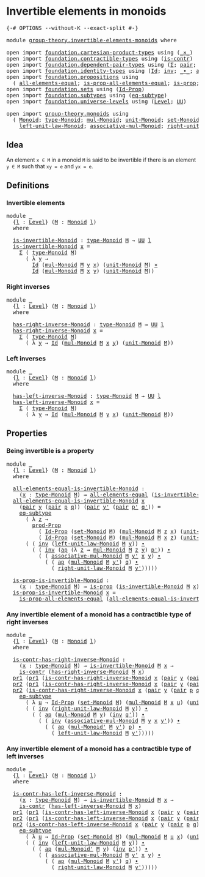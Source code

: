 # Invertible elements in monoids

<pre class="Agda"><a id="43" class="Symbol">{-#</a> <a id="47" class="Keyword">OPTIONS</a> <a id="55" class="Pragma">--without-K</a> <a id="67" class="Pragma">--exact-split</a> <a id="81" class="Symbol">#-}</a>

<a id="86" class="Keyword">module</a> <a id="93" href="group-theory.invertible-elements-monoids.html" class="Module">group-theory.invertible-elements-monoids</a> <a id="134" class="Keyword">where</a>

<a id="141" class="Keyword">open</a> <a id="146" class="Keyword">import</a> <a id="153" href="foundation.cartesian-product-types.html" class="Module">foundation.cartesian-product-types</a> <a id="188" class="Keyword">using</a> <a id="194" class="Symbol">(</a><a id="195" href="foundation-core.cartesian-product-types.html#577" class="Function Operator">_×_</a><a id="198" class="Symbol">)</a>
<a id="200" class="Keyword">open</a> <a id="205" class="Keyword">import</a> <a id="212" href="foundation.contractible-types.html" class="Module">foundation.contractible-types</a> <a id="242" class="Keyword">using</a> <a id="248" class="Symbol">(</a><a id="249" href="foundation-core.contractible-types.html#925" class="Function">is-contr</a><a id="257" class="Symbol">)</a>
<a id="259" class="Keyword">open</a> <a id="264" class="Keyword">import</a> <a id="271" href="foundation.dependent-pair-types.html" class="Module">foundation.dependent-pair-types</a> <a id="303" class="Keyword">using</a> <a id="309" class="Symbol">(</a><a id="310" href="foundation-core.dependent-pair-types.html#502" class="Record">Σ</a><a id="311" class="Symbol">;</a> <a id="313" href="foundation-core.dependent-pair-types.html#575" class="InductiveConstructor">pair</a><a id="317" class="Symbol">;</a> <a id="319" href="foundation-core.dependent-pair-types.html#592" class="Field">pr1</a><a id="322" class="Symbol">;</a> <a id="324" href="foundation-core.dependent-pair-types.html#604" class="Field">pr2</a><a id="327" class="Symbol">)</a>
<a id="329" class="Keyword">open</a> <a id="334" class="Keyword">import</a> <a id="341" href="foundation.identity-types.html" class="Module">foundation.identity-types</a> <a id="367" class="Keyword">using</a> <a id="373" class="Symbol">(</a><a id="374" href="foundation-core.identity-types.html#641" class="Datatype">Id</a><a id="376" class="Symbol">;</a> <a id="378" href="foundation-core.identity-types.html#1552" class="Function">inv</a><a id="381" class="Symbol">;</a> <a id="383" href="foundation-core.identity-types.html#1239" class="Function Operator">_∙_</a><a id="386" class="Symbol">;</a> <a id="388" href="foundation-core.identity-types.html#2853" class="Function">ap</a><a id="390" class="Symbol">)</a>
<a id="392" class="Keyword">open</a> <a id="397" class="Keyword">import</a> <a id="404" href="foundation.propositions.html" class="Module">foundation.propositions</a> <a id="428" class="Keyword">using</a>
  <a id="436" class="Symbol">(</a> <a id="438" href="foundation-core.propositions.html#2135" class="Function">all-elements-equal</a><a id="456" class="Symbol">;</a> <a id="458" href="foundation-core.propositions.html#2335" class="Function">is-prop-all-elements-equal</a><a id="484" class="Symbol">;</a> <a id="486" href="foundation-core.propositions.html#1246" class="Function">is-prop</a><a id="493" class="Symbol">;</a> <a id="495" href="foundation-core.propositions.html#5805" class="Function">prod-Prop</a><a id="504" class="Symbol">)</a>
<a id="506" class="Keyword">open</a> <a id="511" class="Keyword">import</a> <a id="518" href="foundation.sets.html" class="Module">foundation.sets</a> <a id="534" class="Keyword">using</a> <a id="540" class="Symbol">(</a><a id="541" href="foundation-core.sets.html#1407" class="Function">Id-Prop</a><a id="548" class="Symbol">)</a>
<a id="550" class="Keyword">open</a> <a id="555" class="Keyword">import</a> <a id="562" href="foundation.subtypes.html" class="Module">foundation.subtypes</a> <a id="582" class="Keyword">using</a> <a id="588" class="Symbol">(</a><a id="589" href="foundation-core.subtypes.html#3381" class="Function">eq-subtype</a><a id="599" class="Symbol">)</a>
<a id="601" class="Keyword">open</a> <a id="606" class="Keyword">import</a> <a id="613" href="foundation.universe-levels.html" class="Module">foundation.universe-levels</a> <a id="640" class="Keyword">using</a> <a id="646" class="Symbol">(</a><a id="647" href="Agda.Primitive.html#597" class="Postulate">Level</a><a id="652" class="Symbol">;</a> <a id="654" href="foundation-core.universe-levels.html#222" class="Primitive">UU</a><a id="656" class="Symbol">)</a>

<a id="659" class="Keyword">open</a> <a id="664" class="Keyword">import</a> <a id="671" href="group-theory.monoids.html" class="Module">group-theory.monoids</a> <a id="692" class="Keyword">using</a>
  <a id="700" class="Symbol">(</a> <a id="702" href="group-theory.monoids.html#1054" class="Function">Monoid</a><a id="708" class="Symbol">;</a> <a id="710" href="group-theory.monoids.html#1219" class="Function">type-Monoid</a><a id="721" class="Symbol">;</a> <a id="723" href="group-theory.monoids.html#1564" class="Function">mul-Monoid</a><a id="733" class="Symbol">;</a> <a id="735" href="group-theory.monoids.html#2068" class="Function">unit-Monoid</a><a id="746" class="Symbol">;</a> <a id="748" href="group-theory.monoids.html#1320" class="Function">set-Monoid</a><a id="758" class="Symbol">;</a>
    <a id="764" href="group-theory.monoids.html#2156" class="Function">left-unit-law-Monoid</a><a id="784" class="Symbol">;</a> <a id="786" href="group-theory.monoids.html#1834" class="Function">associative-mul-Monoid</a><a id="808" class="Symbol">;</a> <a id="810" href="group-theory.monoids.html#2314" class="Function">right-unit-law-Monoid</a><a id="831" class="Symbol">;</a> <a id="833" href="group-theory.monoids.html#1705" class="Function">mul-Monoid&#39;</a><a id="844" class="Symbol">)</a>
</pre>
## Idea

An element `x ∈ M` in a monoid `M` is said to be invertible if there is an element `y ∈ M` such that `xy = e` and `yx = e`.

## Definitions

### Invertible elements

<pre class="Agda"><a id="1034" class="Keyword">module</a> <a id="1041" href="group-theory.invertible-elements-monoids.html#1041" class="Module">_</a>
  <a id="1045" class="Symbol">{</a><a id="1046" href="group-theory.invertible-elements-monoids.html#1046" class="Bound">l</a> <a id="1048" class="Symbol">:</a> <a id="1050" href="Agda.Primitive.html#597" class="Postulate">Level</a><a id="1055" class="Symbol">}</a> <a id="1057" class="Symbol">(</a><a id="1058" href="group-theory.invertible-elements-monoids.html#1058" class="Bound">M</a> <a id="1060" class="Symbol">:</a> <a id="1062" href="group-theory.monoids.html#1054" class="Function">Monoid</a> <a id="1069" href="group-theory.invertible-elements-monoids.html#1046" class="Bound">l</a><a id="1070" class="Symbol">)</a>
  <a id="1074" class="Keyword">where</a>

  <a id="1083" href="group-theory.invertible-elements-monoids.html#1083" class="Function">is-invertible-Monoid</a> <a id="1104" class="Symbol">:</a> <a id="1106" href="group-theory.monoids.html#1219" class="Function">type-Monoid</a> <a id="1118" href="group-theory.invertible-elements-monoids.html#1058" class="Bound">M</a> <a id="1120" class="Symbol">→</a> <a id="1122" href="foundation-core.universe-levels.html#222" class="Primitive">UU</a> <a id="1125" href="group-theory.invertible-elements-monoids.html#1046" class="Bound">l</a>
  <a id="1129" href="group-theory.invertible-elements-monoids.html#1083" class="Function">is-invertible-Monoid</a> <a id="1150" href="group-theory.invertible-elements-monoids.html#1150" class="Bound">x</a> <a id="1152" class="Symbol">=</a>
    <a id="1158" href="foundation-core.dependent-pair-types.html#502" class="Record">Σ</a> <a id="1160" class="Symbol">(</a> <a id="1162" href="group-theory.monoids.html#1219" class="Function">type-Monoid</a> <a id="1174" href="group-theory.invertible-elements-monoids.html#1058" class="Bound">M</a><a id="1175" class="Symbol">)</a>
      <a id="1183" class="Symbol">(</a> <a id="1185" class="Symbol">λ</a> <a id="1187" href="group-theory.invertible-elements-monoids.html#1187" class="Bound">y</a> <a id="1189" class="Symbol">→</a>
        <a id="1199" href="foundation-core.identity-types.html#641" class="Datatype">Id</a> <a id="1202" class="Symbol">(</a><a id="1203" href="group-theory.monoids.html#1564" class="Function">mul-Monoid</a> <a id="1214" href="group-theory.invertible-elements-monoids.html#1058" class="Bound">M</a> <a id="1216" href="group-theory.invertible-elements-monoids.html#1187" class="Bound">y</a> <a id="1218" href="group-theory.invertible-elements-monoids.html#1150" class="Bound">x</a><a id="1219" class="Symbol">)</a> <a id="1221" class="Symbol">(</a><a id="1222" href="group-theory.monoids.html#2068" class="Function">unit-Monoid</a> <a id="1234" href="group-theory.invertible-elements-monoids.html#1058" class="Bound">M</a><a id="1235" class="Symbol">)</a> <a id="1237" href="foundation-core.cartesian-product-types.html#577" class="Function Operator">×</a>
        <a id="1247" href="foundation-core.identity-types.html#641" class="Datatype">Id</a> <a id="1250" class="Symbol">(</a><a id="1251" href="group-theory.monoids.html#1564" class="Function">mul-Monoid</a> <a id="1262" href="group-theory.invertible-elements-monoids.html#1058" class="Bound">M</a> <a id="1264" href="group-theory.invertible-elements-monoids.html#1150" class="Bound">x</a> <a id="1266" href="group-theory.invertible-elements-monoids.html#1187" class="Bound">y</a><a id="1267" class="Symbol">)</a> <a id="1269" class="Symbol">(</a><a id="1270" href="group-theory.monoids.html#2068" class="Function">unit-Monoid</a> <a id="1282" href="group-theory.invertible-elements-monoids.html#1058" class="Bound">M</a><a id="1283" class="Symbol">))</a>
</pre>
### Right inverses

<pre class="Agda"><a id="1319" class="Keyword">module</a> <a id="1326" href="group-theory.invertible-elements-monoids.html#1326" class="Module">_</a>
  <a id="1330" class="Symbol">{</a><a id="1331" href="group-theory.invertible-elements-monoids.html#1331" class="Bound">l</a> <a id="1333" class="Symbol">:</a> <a id="1335" href="Agda.Primitive.html#597" class="Postulate">Level</a><a id="1340" class="Symbol">}</a> <a id="1342" class="Symbol">(</a><a id="1343" href="group-theory.invertible-elements-monoids.html#1343" class="Bound">M</a> <a id="1345" class="Symbol">:</a> <a id="1347" href="group-theory.monoids.html#1054" class="Function">Monoid</a> <a id="1354" href="group-theory.invertible-elements-monoids.html#1331" class="Bound">l</a><a id="1355" class="Symbol">)</a>
  <a id="1359" class="Keyword">where</a>

  <a id="1368" href="group-theory.invertible-elements-monoids.html#1368" class="Function">has-right-inverse-Monoid</a> <a id="1393" class="Symbol">:</a> <a id="1395" href="group-theory.monoids.html#1219" class="Function">type-Monoid</a> <a id="1407" href="group-theory.invertible-elements-monoids.html#1343" class="Bound">M</a> <a id="1409" class="Symbol">→</a> <a id="1411" href="foundation-core.universe-levels.html#222" class="Primitive">UU</a> <a id="1414" href="group-theory.invertible-elements-monoids.html#1331" class="Bound">l</a>
  <a id="1418" href="group-theory.invertible-elements-monoids.html#1368" class="Function">has-right-inverse-Monoid</a> <a id="1443" href="group-theory.invertible-elements-monoids.html#1443" class="Bound">x</a> <a id="1445" class="Symbol">=</a>
    <a id="1451" href="foundation-core.dependent-pair-types.html#502" class="Record">Σ</a> <a id="1453" class="Symbol">(</a> <a id="1455" href="group-theory.monoids.html#1219" class="Function">type-Monoid</a> <a id="1467" href="group-theory.invertible-elements-monoids.html#1343" class="Bound">M</a><a id="1468" class="Symbol">)</a>
      <a id="1476" class="Symbol">(</a> <a id="1478" class="Symbol">λ</a> <a id="1480" href="group-theory.invertible-elements-monoids.html#1480" class="Bound">y</a> <a id="1482" class="Symbol">→</a> <a id="1484" href="foundation-core.identity-types.html#641" class="Datatype">Id</a> <a id="1487" class="Symbol">(</a><a id="1488" href="group-theory.monoids.html#1564" class="Function">mul-Monoid</a> <a id="1499" href="group-theory.invertible-elements-monoids.html#1343" class="Bound">M</a> <a id="1501" href="group-theory.invertible-elements-monoids.html#1443" class="Bound">x</a> <a id="1503" href="group-theory.invertible-elements-monoids.html#1480" class="Bound">y</a><a id="1504" class="Symbol">)</a> <a id="1506" class="Symbol">(</a><a id="1507" href="group-theory.monoids.html#2068" class="Function">unit-Monoid</a> <a id="1519" href="group-theory.invertible-elements-monoids.html#1343" class="Bound">M</a><a id="1520" class="Symbol">))</a>
</pre>
### Left inverses

<pre class="Agda"><a id="1555" class="Keyword">module</a> <a id="1562" href="group-theory.invertible-elements-monoids.html#1562" class="Module">_</a>
  <a id="1566" class="Symbol">{</a><a id="1567" href="group-theory.invertible-elements-monoids.html#1567" class="Bound">l</a> <a id="1569" class="Symbol">:</a> <a id="1571" href="Agda.Primitive.html#597" class="Postulate">Level</a><a id="1576" class="Symbol">}</a> <a id="1578" class="Symbol">(</a><a id="1579" href="group-theory.invertible-elements-monoids.html#1579" class="Bound">M</a> <a id="1581" class="Symbol">:</a> <a id="1583" href="group-theory.monoids.html#1054" class="Function">Monoid</a> <a id="1590" href="group-theory.invertible-elements-monoids.html#1567" class="Bound">l</a><a id="1591" class="Symbol">)</a>
  <a id="1595" class="Keyword">where</a>

  <a id="1604" href="group-theory.invertible-elements-monoids.html#1604" class="Function">has-left-inverse-Monoid</a> <a id="1628" class="Symbol">:</a> <a id="1630" href="group-theory.monoids.html#1219" class="Function">type-Monoid</a> <a id="1642" href="group-theory.invertible-elements-monoids.html#1579" class="Bound">M</a> <a id="1644" class="Symbol">→</a> <a id="1646" href="foundation-core.universe-levels.html#222" class="Primitive">UU</a> <a id="1649" href="group-theory.invertible-elements-monoids.html#1567" class="Bound">l</a>
  <a id="1653" href="group-theory.invertible-elements-monoids.html#1604" class="Function">has-left-inverse-Monoid</a> <a id="1677" href="group-theory.invertible-elements-monoids.html#1677" class="Bound">x</a> <a id="1679" class="Symbol">=</a>
    <a id="1685" href="foundation-core.dependent-pair-types.html#502" class="Record">Σ</a> <a id="1687" class="Symbol">(</a> <a id="1689" href="group-theory.monoids.html#1219" class="Function">type-Monoid</a> <a id="1701" href="group-theory.invertible-elements-monoids.html#1579" class="Bound">M</a><a id="1702" class="Symbol">)</a>
      <a id="1710" class="Symbol">(</a> <a id="1712" class="Symbol">λ</a> <a id="1714" href="group-theory.invertible-elements-monoids.html#1714" class="Bound">y</a> <a id="1716" class="Symbol">→</a> <a id="1718" href="foundation-core.identity-types.html#641" class="Datatype">Id</a> <a id="1721" class="Symbol">(</a><a id="1722" href="group-theory.monoids.html#1564" class="Function">mul-Monoid</a> <a id="1733" href="group-theory.invertible-elements-monoids.html#1579" class="Bound">M</a> <a id="1735" href="group-theory.invertible-elements-monoids.html#1714" class="Bound">y</a> <a id="1737" href="group-theory.invertible-elements-monoids.html#1677" class="Bound">x</a><a id="1738" class="Symbol">)</a> <a id="1740" class="Symbol">(</a><a id="1741" href="group-theory.monoids.html#2068" class="Function">unit-Monoid</a> <a id="1753" href="group-theory.invertible-elements-monoids.html#1579" class="Bound">M</a><a id="1754" class="Symbol">))</a>
</pre>
## Properties

### Being invertible is a property

<pre class="Agda"><a id="1821" class="Keyword">module</a> <a id="1828" href="group-theory.invertible-elements-monoids.html#1828" class="Module">_</a>
  <a id="1832" class="Symbol">{</a><a id="1833" href="group-theory.invertible-elements-monoids.html#1833" class="Bound">l</a> <a id="1835" class="Symbol">:</a> <a id="1837" href="Agda.Primitive.html#597" class="Postulate">Level</a><a id="1842" class="Symbol">}</a> <a id="1844" class="Symbol">(</a><a id="1845" href="group-theory.invertible-elements-monoids.html#1845" class="Bound">M</a> <a id="1847" class="Symbol">:</a> <a id="1849" href="group-theory.monoids.html#1054" class="Function">Monoid</a> <a id="1856" href="group-theory.invertible-elements-monoids.html#1833" class="Bound">l</a><a id="1857" class="Symbol">)</a>
  <a id="1861" class="Keyword">where</a>

  <a id="1870" href="group-theory.invertible-elements-monoids.html#1870" class="Function">all-elements-equal-is-invertible-Monoid</a> <a id="1910" class="Symbol">:</a>
    <a id="1916" class="Symbol">(</a><a id="1917" href="group-theory.invertible-elements-monoids.html#1917" class="Bound">x</a> <a id="1919" class="Symbol">:</a> <a id="1921" href="group-theory.monoids.html#1219" class="Function">type-Monoid</a> <a id="1933" href="group-theory.invertible-elements-monoids.html#1845" class="Bound">M</a><a id="1934" class="Symbol">)</a> <a id="1936" class="Symbol">→</a> <a id="1938" href="foundation-core.propositions.html#2135" class="Function">all-elements-equal</a> <a id="1957" class="Symbol">(</a><a id="1958" href="group-theory.invertible-elements-monoids.html#1083" class="Function">is-invertible-Monoid</a> <a id="1979" href="group-theory.invertible-elements-monoids.html#1845" class="Bound">M</a> <a id="1981" href="group-theory.invertible-elements-monoids.html#1917" class="Bound">x</a><a id="1982" class="Symbol">)</a>
  <a id="1986" href="group-theory.invertible-elements-monoids.html#1870" class="Function">all-elements-equal-is-invertible-Monoid</a> <a id="2026" href="group-theory.invertible-elements-monoids.html#2026" class="Bound">x</a>
    <a id="2032" class="Symbol">(</a><a id="2033" href="foundation-core.dependent-pair-types.html#575" class="InductiveConstructor">pair</a> <a id="2038" href="group-theory.invertible-elements-monoids.html#2038" class="Bound">y</a> <a id="2040" class="Symbol">(</a><a id="2041" href="foundation-core.dependent-pair-types.html#575" class="InductiveConstructor">pair</a> <a id="2046" href="group-theory.invertible-elements-monoids.html#2046" class="Bound">p</a> <a id="2048" href="group-theory.invertible-elements-monoids.html#2048" class="Bound">q</a><a id="2049" class="Symbol">))</a> <a id="2052" class="Symbol">(</a><a id="2053" href="foundation-core.dependent-pair-types.html#575" class="InductiveConstructor">pair</a> <a id="2058" href="group-theory.invertible-elements-monoids.html#2058" class="Bound">y&#39;</a> <a id="2061" class="Symbol">(</a><a id="2062" href="foundation-core.dependent-pair-types.html#575" class="InductiveConstructor">pair</a> <a id="2067" href="group-theory.invertible-elements-monoids.html#2067" class="Bound">p&#39;</a> <a id="2070" href="group-theory.invertible-elements-monoids.html#2070" class="Bound">q&#39;</a><a id="2072" class="Symbol">))</a> <a id="2075" class="Symbol">=</a>
    <a id="2081" href="foundation-core.subtypes.html#3381" class="Function">eq-subtype</a>
      <a id="2098" class="Symbol">(</a> <a id="2100" class="Symbol">λ</a> <a id="2102" href="group-theory.invertible-elements-monoids.html#2102" class="Bound">z</a> <a id="2104" class="Symbol">→</a>
        <a id="2114" href="foundation-core.propositions.html#5805" class="Function">prod-Prop</a>
          <a id="2134" class="Symbol">(</a> <a id="2136" href="foundation-core.sets.html#1407" class="Function">Id-Prop</a> <a id="2144" class="Symbol">(</a><a id="2145" href="group-theory.monoids.html#1320" class="Function">set-Monoid</a> <a id="2156" href="group-theory.invertible-elements-monoids.html#1845" class="Bound">M</a><a id="2157" class="Symbol">)</a> <a id="2159" class="Symbol">(</a><a id="2160" href="group-theory.monoids.html#1564" class="Function">mul-Monoid</a> <a id="2171" href="group-theory.invertible-elements-monoids.html#1845" class="Bound">M</a> <a id="2173" href="group-theory.invertible-elements-monoids.html#2102" class="Bound">z</a> <a id="2175" href="group-theory.invertible-elements-monoids.html#2026" class="Bound">x</a><a id="2176" class="Symbol">)</a> <a id="2178" class="Symbol">(</a><a id="2179" href="group-theory.monoids.html#2068" class="Function">unit-Monoid</a> <a id="2191" href="group-theory.invertible-elements-monoids.html#1845" class="Bound">M</a><a id="2192" class="Symbol">))</a>
          <a id="2205" class="Symbol">(</a> <a id="2207" href="foundation-core.sets.html#1407" class="Function">Id-Prop</a> <a id="2215" class="Symbol">(</a><a id="2216" href="group-theory.monoids.html#1320" class="Function">set-Monoid</a> <a id="2227" href="group-theory.invertible-elements-monoids.html#1845" class="Bound">M</a><a id="2228" class="Symbol">)</a> <a id="2230" class="Symbol">(</a><a id="2231" href="group-theory.monoids.html#1564" class="Function">mul-Monoid</a> <a id="2242" href="group-theory.invertible-elements-monoids.html#1845" class="Bound">M</a> <a id="2244" href="group-theory.invertible-elements-monoids.html#2026" class="Bound">x</a> <a id="2246" href="group-theory.invertible-elements-monoids.html#2102" class="Bound">z</a><a id="2247" class="Symbol">)</a> <a id="2249" class="Symbol">(</a><a id="2250" href="group-theory.monoids.html#2068" class="Function">unit-Monoid</a> <a id="2262" href="group-theory.invertible-elements-monoids.html#1845" class="Bound">M</a><a id="2263" class="Symbol">)))</a>
      <a id="2273" class="Symbol">(</a> <a id="2275" class="Symbol">(</a> <a id="2277" href="foundation-core.identity-types.html#1552" class="Function">inv</a> <a id="2281" class="Symbol">(</a><a id="2282" href="group-theory.monoids.html#2156" class="Function">left-unit-law-Monoid</a> <a id="2303" href="group-theory.invertible-elements-monoids.html#1845" class="Bound">M</a> <a id="2305" href="group-theory.invertible-elements-monoids.html#2038" class="Bound">y</a><a id="2306" class="Symbol">))</a> <a id="2309" href="foundation-core.identity-types.html#1239" class="Function Operator">∙</a>
        <a id="2319" class="Symbol">(</a> <a id="2321" class="Symbol">(</a> <a id="2323" href="foundation-core.identity-types.html#1552" class="Function">inv</a> <a id="2327" class="Symbol">(</a><a id="2328" href="foundation-core.identity-types.html#2853" class="Function">ap</a> <a id="2331" class="Symbol">(λ</a> <a id="2334" href="group-theory.invertible-elements-monoids.html#2334" class="Bound">z</a> <a id="2336" class="Symbol">→</a> <a id="2338" href="group-theory.monoids.html#1564" class="Function">mul-Monoid</a> <a id="2349" href="group-theory.invertible-elements-monoids.html#1845" class="Bound">M</a> <a id="2351" href="group-theory.invertible-elements-monoids.html#2334" class="Bound">z</a> <a id="2353" href="group-theory.invertible-elements-monoids.html#2038" class="Bound">y</a><a id="2354" class="Symbol">)</a> <a id="2356" href="group-theory.invertible-elements-monoids.html#2067" class="Bound">p&#39;</a><a id="2358" class="Symbol">))</a> <a id="2361" href="foundation-core.identity-types.html#1239" class="Function Operator">∙</a>
          <a id="2373" class="Symbol">(</a> <a id="2375" class="Symbol">(</a> <a id="2377" href="group-theory.monoids.html#1834" class="Function">associative-mul-Monoid</a> <a id="2400" href="group-theory.invertible-elements-monoids.html#1845" class="Bound">M</a> <a id="2402" href="group-theory.invertible-elements-monoids.html#2058" class="Bound">y&#39;</a> <a id="2405" href="group-theory.invertible-elements-monoids.html#2026" class="Bound">x</a> <a id="2407" href="group-theory.invertible-elements-monoids.html#2038" class="Bound">y</a><a id="2408" class="Symbol">)</a> <a id="2410" href="foundation-core.identity-types.html#1239" class="Function Operator">∙</a>
            <a id="2424" class="Symbol">(</a> <a id="2426" class="Symbol">(</a> <a id="2428" href="foundation-core.identity-types.html#2853" class="Function">ap</a> <a id="2431" class="Symbol">(</a><a id="2432" href="group-theory.monoids.html#1564" class="Function">mul-Monoid</a> <a id="2443" href="group-theory.invertible-elements-monoids.html#1845" class="Bound">M</a> <a id="2445" href="group-theory.invertible-elements-monoids.html#2058" class="Bound">y&#39;</a><a id="2447" class="Symbol">)</a> <a id="2449" href="group-theory.invertible-elements-monoids.html#2048" class="Bound">q</a><a id="2450" class="Symbol">)</a> <a id="2452" href="foundation-core.identity-types.html#1239" class="Function Operator">∙</a>
              <a id="2468" class="Symbol">(</a> <a id="2470" href="group-theory.monoids.html#2314" class="Function">right-unit-law-Monoid</a> <a id="2492" href="group-theory.invertible-elements-monoids.html#1845" class="Bound">M</a> <a id="2494" href="group-theory.invertible-elements-monoids.html#2058" class="Bound">y&#39;</a><a id="2496" class="Symbol">)))))</a>
  
  <a id="2507" href="group-theory.invertible-elements-monoids.html#2507" class="Function">is-prop-is-invertible-Monoid</a> <a id="2536" class="Symbol">:</a>
    <a id="2542" class="Symbol">(</a><a id="2543" href="group-theory.invertible-elements-monoids.html#2543" class="Bound">x</a> <a id="2545" class="Symbol">:</a> <a id="2547" href="group-theory.monoids.html#1219" class="Function">type-Monoid</a> <a id="2559" href="group-theory.invertible-elements-monoids.html#1845" class="Bound">M</a><a id="2560" class="Symbol">)</a> <a id="2562" class="Symbol">→</a> <a id="2564" href="foundation-core.propositions.html#1246" class="Function">is-prop</a> <a id="2572" class="Symbol">(</a><a id="2573" href="group-theory.invertible-elements-monoids.html#1083" class="Function">is-invertible-Monoid</a> <a id="2594" href="group-theory.invertible-elements-monoids.html#1845" class="Bound">M</a> <a id="2596" href="group-theory.invertible-elements-monoids.html#2543" class="Bound">x</a><a id="2597" class="Symbol">)</a>
  <a id="2601" href="group-theory.invertible-elements-monoids.html#2507" class="Function">is-prop-is-invertible-Monoid</a> <a id="2630" href="group-theory.invertible-elements-monoids.html#2630" class="Bound">x</a> <a id="2632" class="Symbol">=</a>
    <a id="2638" href="foundation-core.propositions.html#2335" class="Function">is-prop-all-elements-equal</a> <a id="2665" class="Symbol">(</a><a id="2666" href="group-theory.invertible-elements-monoids.html#1870" class="Function">all-elements-equal-is-invertible-Monoid</a> <a id="2706" href="group-theory.invertible-elements-monoids.html#2630" class="Bound">x</a><a id="2707" class="Symbol">)</a>
</pre>
### Any invertible element of a monoid has a contractible type of right inverses

<pre class="Agda"><a id="2804" class="Keyword">module</a> <a id="2811" href="group-theory.invertible-elements-monoids.html#2811" class="Module">_</a>
  <a id="2815" class="Symbol">{</a><a id="2816" href="group-theory.invertible-elements-monoids.html#2816" class="Bound">l</a> <a id="2818" class="Symbol">:</a> <a id="2820" href="Agda.Primitive.html#597" class="Postulate">Level</a><a id="2825" class="Symbol">}</a> <a id="2827" class="Symbol">(</a><a id="2828" href="group-theory.invertible-elements-monoids.html#2828" class="Bound">M</a> <a id="2830" class="Symbol">:</a> <a id="2832" href="group-theory.monoids.html#1054" class="Function">Monoid</a> <a id="2839" href="group-theory.invertible-elements-monoids.html#2816" class="Bound">l</a><a id="2840" class="Symbol">)</a>
  <a id="2844" class="Keyword">where</a>

  <a id="2853" href="group-theory.invertible-elements-monoids.html#2853" class="Function">is-contr-has-right-inverse-Monoid</a> <a id="2887" class="Symbol">:</a>
    <a id="2893" class="Symbol">(</a><a id="2894" href="group-theory.invertible-elements-monoids.html#2894" class="Bound">x</a> <a id="2896" class="Symbol">:</a> <a id="2898" href="group-theory.monoids.html#1219" class="Function">type-Monoid</a> <a id="2910" href="group-theory.invertible-elements-monoids.html#2828" class="Bound">M</a><a id="2911" class="Symbol">)</a> <a id="2913" class="Symbol">→</a> <a id="2915" href="group-theory.invertible-elements-monoids.html#1083" class="Function">is-invertible-Monoid</a> <a id="2936" href="group-theory.invertible-elements-monoids.html#2828" class="Bound">M</a> <a id="2938" href="group-theory.invertible-elements-monoids.html#2894" class="Bound">x</a> <a id="2940" class="Symbol">→</a>
    <a id="2946" href="foundation-core.contractible-types.html#925" class="Function">is-contr</a> <a id="2955" class="Symbol">(</a><a id="2956" href="group-theory.invertible-elements-monoids.html#1368" class="Function">has-right-inverse-Monoid</a> <a id="2981" href="group-theory.invertible-elements-monoids.html#2828" class="Bound">M</a> <a id="2983" href="group-theory.invertible-elements-monoids.html#2894" class="Bound">x</a><a id="2984" class="Symbol">)</a>
  <a id="2988" href="foundation-core.dependent-pair-types.html#592" class="Field">pr1</a> <a id="2992" class="Symbol">(</a><a id="2993" href="foundation-core.dependent-pair-types.html#592" class="Field">pr1</a> <a id="2997" class="Symbol">(</a><a id="2998" href="group-theory.invertible-elements-monoids.html#2853" class="Function">is-contr-has-right-inverse-Monoid</a> <a id="3032" href="group-theory.invertible-elements-monoids.html#3032" class="Bound">x</a> <a id="3034" class="Symbol">(</a><a id="3035" href="foundation-core.dependent-pair-types.html#575" class="InductiveConstructor">pair</a> <a id="3040" href="group-theory.invertible-elements-monoids.html#3040" class="Bound">y</a> <a id="3042" class="Symbol">(</a><a id="3043" href="foundation-core.dependent-pair-types.html#575" class="InductiveConstructor">pair</a> <a id="3048" href="group-theory.invertible-elements-monoids.html#3048" class="Bound">p</a> <a id="3050" href="group-theory.invertible-elements-monoids.html#3050" class="Bound">q</a><a id="3051" class="Symbol">))))</a> <a id="3056" class="Symbol">=</a> <a id="3058" href="group-theory.invertible-elements-monoids.html#3040" class="Bound">y</a>
  <a id="3062" href="foundation-core.dependent-pair-types.html#604" class="Field">pr2</a> <a id="3066" class="Symbol">(</a><a id="3067" href="foundation-core.dependent-pair-types.html#592" class="Field">pr1</a> <a id="3071" class="Symbol">(</a><a id="3072" href="group-theory.invertible-elements-monoids.html#2853" class="Function">is-contr-has-right-inverse-Monoid</a> <a id="3106" href="group-theory.invertible-elements-monoids.html#3106" class="Bound">x</a> <a id="3108" class="Symbol">(</a><a id="3109" href="foundation-core.dependent-pair-types.html#575" class="InductiveConstructor">pair</a> <a id="3114" href="group-theory.invertible-elements-monoids.html#3114" class="Bound">y</a> <a id="3116" class="Symbol">(</a><a id="3117" href="foundation-core.dependent-pair-types.html#575" class="InductiveConstructor">pair</a> <a id="3122" href="group-theory.invertible-elements-monoids.html#3122" class="Bound">p</a> <a id="3124" href="group-theory.invertible-elements-monoids.html#3124" class="Bound">q</a><a id="3125" class="Symbol">))))</a> <a id="3130" class="Symbol">=</a> <a id="3132" href="group-theory.invertible-elements-monoids.html#3124" class="Bound">q</a>
  <a id="3136" href="foundation-core.dependent-pair-types.html#604" class="Field">pr2</a> <a id="3140" class="Symbol">(</a><a id="3141" href="group-theory.invertible-elements-monoids.html#2853" class="Function">is-contr-has-right-inverse-Monoid</a> <a id="3175" href="group-theory.invertible-elements-monoids.html#3175" class="Bound">x</a> <a id="3177" class="Symbol">(</a><a id="3178" href="foundation-core.dependent-pair-types.html#575" class="InductiveConstructor">pair</a> <a id="3183" href="group-theory.invertible-elements-monoids.html#3183" class="Bound">y</a> <a id="3185" class="Symbol">(</a><a id="3186" href="foundation-core.dependent-pair-types.html#575" class="InductiveConstructor">pair</a> <a id="3191" href="group-theory.invertible-elements-monoids.html#3191" class="Bound">p</a> <a id="3193" href="group-theory.invertible-elements-monoids.html#3193" class="Bound">q</a><a id="3194" class="Symbol">)))</a> <a id="3198" class="Symbol">(</a><a id="3199" href="foundation-core.dependent-pair-types.html#575" class="InductiveConstructor">pair</a> <a id="3204" href="group-theory.invertible-elements-monoids.html#3204" class="Bound">y&#39;</a> <a id="3207" href="group-theory.invertible-elements-monoids.html#3207" class="Bound">q&#39;</a><a id="3209" class="Symbol">)</a> <a id="3211" class="Symbol">=</a>
    <a id="3217" href="foundation-core.subtypes.html#3381" class="Function">eq-subtype</a>
      <a id="3234" class="Symbol">(</a> <a id="3236" class="Symbol">λ</a> <a id="3238" href="group-theory.invertible-elements-monoids.html#3238" class="Bound">u</a> <a id="3240" class="Symbol">→</a> <a id="3242" href="foundation-core.sets.html#1407" class="Function">Id-Prop</a> <a id="3250" class="Symbol">(</a><a id="3251" href="group-theory.monoids.html#1320" class="Function">set-Monoid</a> <a id="3262" href="group-theory.invertible-elements-monoids.html#2828" class="Bound">M</a><a id="3263" class="Symbol">)</a> <a id="3265" class="Symbol">(</a><a id="3266" href="group-theory.monoids.html#1564" class="Function">mul-Monoid</a> <a id="3277" href="group-theory.invertible-elements-monoids.html#2828" class="Bound">M</a> <a id="3279" href="group-theory.invertible-elements-monoids.html#3175" class="Bound">x</a> <a id="3281" href="group-theory.invertible-elements-monoids.html#3238" class="Bound">u</a><a id="3282" class="Symbol">)</a> <a id="3284" class="Symbol">(</a><a id="3285" href="group-theory.monoids.html#2068" class="Function">unit-Monoid</a> <a id="3297" href="group-theory.invertible-elements-monoids.html#2828" class="Bound">M</a><a id="3298" class="Symbol">))</a>
      <a id="3307" class="Symbol">(</a> <a id="3309" class="Symbol">(</a> <a id="3311" href="foundation-core.identity-types.html#1552" class="Function">inv</a> <a id="3315" class="Symbol">(</a><a id="3316" href="group-theory.monoids.html#2314" class="Function">right-unit-law-Monoid</a> <a id="3338" href="group-theory.invertible-elements-monoids.html#2828" class="Bound">M</a> <a id="3340" href="group-theory.invertible-elements-monoids.html#3183" class="Bound">y</a><a id="3341" class="Symbol">))</a> <a id="3344" href="foundation-core.identity-types.html#1239" class="Function Operator">∙</a>
        <a id="3354" class="Symbol">(</a> <a id="3356" class="Symbol">(</a> <a id="3358" href="foundation-core.identity-types.html#2853" class="Function">ap</a> <a id="3361" class="Symbol">(</a><a id="3362" href="group-theory.monoids.html#1564" class="Function">mul-Monoid</a> <a id="3373" href="group-theory.invertible-elements-monoids.html#2828" class="Bound">M</a> <a id="3375" href="group-theory.invertible-elements-monoids.html#3183" class="Bound">y</a><a id="3376" class="Symbol">)</a> <a id="3378" class="Symbol">(</a><a id="3379" href="foundation-core.identity-types.html#1552" class="Function">inv</a> <a id="3383" href="group-theory.invertible-elements-monoids.html#3207" class="Bound">q&#39;</a><a id="3385" class="Symbol">))</a> <a id="3388" href="foundation-core.identity-types.html#1239" class="Function Operator">∙</a>
          <a id="3400" class="Symbol">(</a> <a id="3402" class="Symbol">(</a> <a id="3404" href="foundation-core.identity-types.html#1552" class="Function">inv</a> <a id="3408" class="Symbol">(</a><a id="3409" href="group-theory.monoids.html#1834" class="Function">associative-mul-Monoid</a> <a id="3432" href="group-theory.invertible-elements-monoids.html#2828" class="Bound">M</a> <a id="3434" href="group-theory.invertible-elements-monoids.html#3183" class="Bound">y</a> <a id="3436" href="group-theory.invertible-elements-monoids.html#3175" class="Bound">x</a> <a id="3438" href="group-theory.invertible-elements-monoids.html#3204" class="Bound">y&#39;</a><a id="3440" class="Symbol">))</a> <a id="3443" href="foundation-core.identity-types.html#1239" class="Function Operator">∙</a>
            <a id="3457" class="Symbol">(</a> <a id="3459" class="Symbol">(</a> <a id="3461" href="foundation-core.identity-types.html#2853" class="Function">ap</a> <a id="3464" class="Symbol">(</a><a id="3465" href="group-theory.monoids.html#1705" class="Function">mul-Monoid&#39;</a> <a id="3477" href="group-theory.invertible-elements-monoids.html#2828" class="Bound">M</a> <a id="3479" href="group-theory.invertible-elements-monoids.html#3204" class="Bound">y&#39;</a><a id="3481" class="Symbol">)</a> <a id="3483" href="group-theory.invertible-elements-monoids.html#3191" class="Bound">p</a><a id="3484" class="Symbol">)</a> <a id="3486" href="foundation-core.identity-types.html#1239" class="Function Operator">∙</a>
              <a id="3502" class="Symbol">(</a> <a id="3504" href="group-theory.monoids.html#2156" class="Function">left-unit-law-Monoid</a> <a id="3525" href="group-theory.invertible-elements-monoids.html#2828" class="Bound">M</a> <a id="3527" href="group-theory.invertible-elements-monoids.html#3204" class="Bound">y&#39;</a><a id="3529" class="Symbol">)))))</a>
</pre>
### Any invertible element of a monoid has a contractible type of left inverses

<pre class="Agda"><a id="3629" class="Keyword">module</a> <a id="3636" href="group-theory.invertible-elements-monoids.html#3636" class="Module">_</a>
  <a id="3640" class="Symbol">{</a><a id="3641" href="group-theory.invertible-elements-monoids.html#3641" class="Bound">l</a> <a id="3643" class="Symbol">:</a> <a id="3645" href="Agda.Primitive.html#597" class="Postulate">Level</a><a id="3650" class="Symbol">}</a> <a id="3652" class="Symbol">(</a><a id="3653" href="group-theory.invertible-elements-monoids.html#3653" class="Bound">M</a> <a id="3655" class="Symbol">:</a> <a id="3657" href="group-theory.monoids.html#1054" class="Function">Monoid</a> <a id="3664" href="group-theory.invertible-elements-monoids.html#3641" class="Bound">l</a><a id="3665" class="Symbol">)</a>
  <a id="3669" class="Keyword">where</a>

  <a id="3678" href="group-theory.invertible-elements-monoids.html#3678" class="Function">is-contr-has-left-inverse-Monoid</a> <a id="3711" class="Symbol">:</a>
    <a id="3717" class="Symbol">(</a><a id="3718" href="group-theory.invertible-elements-monoids.html#3718" class="Bound">x</a> <a id="3720" class="Symbol">:</a> <a id="3722" href="group-theory.monoids.html#1219" class="Function">type-Monoid</a> <a id="3734" href="group-theory.invertible-elements-monoids.html#3653" class="Bound">M</a><a id="3735" class="Symbol">)</a> <a id="3737" class="Symbol">→</a> <a id="3739" href="group-theory.invertible-elements-monoids.html#1083" class="Function">is-invertible-Monoid</a> <a id="3760" href="group-theory.invertible-elements-monoids.html#3653" class="Bound">M</a> <a id="3762" href="group-theory.invertible-elements-monoids.html#3718" class="Bound">x</a> <a id="3764" class="Symbol">→</a>
    <a id="3770" href="foundation-core.contractible-types.html#925" class="Function">is-contr</a> <a id="3779" class="Symbol">(</a><a id="3780" href="group-theory.invertible-elements-monoids.html#1604" class="Function">has-left-inverse-Monoid</a> <a id="3804" href="group-theory.invertible-elements-monoids.html#3653" class="Bound">M</a> <a id="3806" href="group-theory.invertible-elements-monoids.html#3718" class="Bound">x</a><a id="3807" class="Symbol">)</a>
  <a id="3811" href="foundation-core.dependent-pair-types.html#592" class="Field">pr1</a> <a id="3815" class="Symbol">(</a><a id="3816" href="foundation-core.dependent-pair-types.html#592" class="Field">pr1</a> <a id="3820" class="Symbol">(</a><a id="3821" href="group-theory.invertible-elements-monoids.html#3678" class="Function">is-contr-has-left-inverse-Monoid</a> <a id="3854" href="group-theory.invertible-elements-monoids.html#3854" class="Bound">x</a> <a id="3856" class="Symbol">(</a><a id="3857" href="foundation-core.dependent-pair-types.html#575" class="InductiveConstructor">pair</a> <a id="3862" href="group-theory.invertible-elements-monoids.html#3862" class="Bound">y</a> <a id="3864" class="Symbol">(</a><a id="3865" href="foundation-core.dependent-pair-types.html#575" class="InductiveConstructor">pair</a> <a id="3870" href="group-theory.invertible-elements-monoids.html#3870" class="Bound">p</a> <a id="3872" href="group-theory.invertible-elements-monoids.html#3872" class="Bound">q</a><a id="3873" class="Symbol">))))</a> <a id="3878" class="Symbol">=</a> <a id="3880" href="group-theory.invertible-elements-monoids.html#3862" class="Bound">y</a>
  <a id="3884" href="foundation-core.dependent-pair-types.html#604" class="Field">pr2</a> <a id="3888" class="Symbol">(</a><a id="3889" href="foundation-core.dependent-pair-types.html#592" class="Field">pr1</a> <a id="3893" class="Symbol">(</a><a id="3894" href="group-theory.invertible-elements-monoids.html#3678" class="Function">is-contr-has-left-inverse-Monoid</a> <a id="3927" href="group-theory.invertible-elements-monoids.html#3927" class="Bound">x</a> <a id="3929" class="Symbol">(</a><a id="3930" href="foundation-core.dependent-pair-types.html#575" class="InductiveConstructor">pair</a> <a id="3935" href="group-theory.invertible-elements-monoids.html#3935" class="Bound">y</a> <a id="3937" class="Symbol">(</a><a id="3938" href="foundation-core.dependent-pair-types.html#575" class="InductiveConstructor">pair</a> <a id="3943" href="group-theory.invertible-elements-monoids.html#3943" class="Bound">p</a> <a id="3945" href="group-theory.invertible-elements-monoids.html#3945" class="Bound">q</a><a id="3946" class="Symbol">))))</a> <a id="3951" class="Symbol">=</a> <a id="3953" href="group-theory.invertible-elements-monoids.html#3943" class="Bound">p</a>
  <a id="3957" href="foundation-core.dependent-pair-types.html#604" class="Field">pr2</a> <a id="3961" class="Symbol">(</a><a id="3962" href="group-theory.invertible-elements-monoids.html#3678" class="Function">is-contr-has-left-inverse-Monoid</a> <a id="3995" href="group-theory.invertible-elements-monoids.html#3995" class="Bound">x</a> <a id="3997" class="Symbol">(</a><a id="3998" href="foundation-core.dependent-pair-types.html#575" class="InductiveConstructor">pair</a> <a id="4003" href="group-theory.invertible-elements-monoids.html#4003" class="Bound">y</a> <a id="4005" class="Symbol">(</a><a id="4006" href="foundation-core.dependent-pair-types.html#575" class="InductiveConstructor">pair</a> <a id="4011" href="group-theory.invertible-elements-monoids.html#4011" class="Bound">p</a> <a id="4013" href="group-theory.invertible-elements-monoids.html#4013" class="Bound">q</a><a id="4014" class="Symbol">)))</a> <a id="4018" class="Symbol">(</a><a id="4019" href="foundation-core.dependent-pair-types.html#575" class="InductiveConstructor">pair</a> <a id="4024" href="group-theory.invertible-elements-monoids.html#4024" class="Bound">y&#39;</a> <a id="4027" href="group-theory.invertible-elements-monoids.html#4027" class="Bound">p&#39;</a><a id="4029" class="Symbol">)</a> <a id="4031" class="Symbol">=</a>
    <a id="4037" href="foundation-core.subtypes.html#3381" class="Function">eq-subtype</a>
      <a id="4054" class="Symbol">(</a> <a id="4056" class="Symbol">λ</a> <a id="4058" href="group-theory.invertible-elements-monoids.html#4058" class="Bound">u</a> <a id="4060" class="Symbol">→</a> <a id="4062" href="foundation-core.sets.html#1407" class="Function">Id-Prop</a> <a id="4070" class="Symbol">(</a><a id="4071" href="group-theory.monoids.html#1320" class="Function">set-Monoid</a> <a id="4082" href="group-theory.invertible-elements-monoids.html#3653" class="Bound">M</a><a id="4083" class="Symbol">)</a> <a id="4085" class="Symbol">(</a><a id="4086" href="group-theory.monoids.html#1564" class="Function">mul-Monoid</a> <a id="4097" href="group-theory.invertible-elements-monoids.html#3653" class="Bound">M</a> <a id="4099" href="group-theory.invertible-elements-monoids.html#4058" class="Bound">u</a> <a id="4101" href="group-theory.invertible-elements-monoids.html#3995" class="Bound">x</a><a id="4102" class="Symbol">)</a> <a id="4104" class="Symbol">(</a><a id="4105" href="group-theory.monoids.html#2068" class="Function">unit-Monoid</a> <a id="4117" href="group-theory.invertible-elements-monoids.html#3653" class="Bound">M</a><a id="4118" class="Symbol">))</a>
      <a id="4127" class="Symbol">(</a> <a id="4129" class="Symbol">(</a> <a id="4131" href="foundation-core.identity-types.html#1552" class="Function">inv</a> <a id="4135" class="Symbol">(</a><a id="4136" href="group-theory.monoids.html#2156" class="Function">left-unit-law-Monoid</a> <a id="4157" href="group-theory.invertible-elements-monoids.html#3653" class="Bound">M</a> <a id="4159" href="group-theory.invertible-elements-monoids.html#4003" class="Bound">y</a><a id="4160" class="Symbol">))</a> <a id="4163" href="foundation-core.identity-types.html#1239" class="Function Operator">∙</a>
        <a id="4173" class="Symbol">(</a> <a id="4175" class="Symbol">(</a> <a id="4177" href="foundation-core.identity-types.html#2853" class="Function">ap</a> <a id="4180" class="Symbol">(</a><a id="4181" href="group-theory.monoids.html#1705" class="Function">mul-Monoid&#39;</a> <a id="4193" href="group-theory.invertible-elements-monoids.html#3653" class="Bound">M</a> <a id="4195" href="group-theory.invertible-elements-monoids.html#4003" class="Bound">y</a><a id="4196" class="Symbol">)</a> <a id="4198" class="Symbol">(</a><a id="4199" href="foundation-core.identity-types.html#1552" class="Function">inv</a> <a id="4203" href="group-theory.invertible-elements-monoids.html#4027" class="Bound">p&#39;</a><a id="4205" class="Symbol">))</a> <a id="4208" href="foundation-core.identity-types.html#1239" class="Function Operator">∙</a>
          <a id="4220" class="Symbol">(</a> <a id="4222" class="Symbol">(</a> <a id="4224" href="group-theory.monoids.html#1834" class="Function">associative-mul-Monoid</a> <a id="4247" href="group-theory.invertible-elements-monoids.html#3653" class="Bound">M</a> <a id="4249" href="group-theory.invertible-elements-monoids.html#4024" class="Bound">y&#39;</a> <a id="4252" href="group-theory.invertible-elements-monoids.html#3995" class="Bound">x</a> <a id="4254" href="group-theory.invertible-elements-monoids.html#4003" class="Bound">y</a><a id="4255" class="Symbol">)</a> <a id="4257" href="foundation-core.identity-types.html#1239" class="Function Operator">∙</a>
            <a id="4271" class="Symbol">(</a> <a id="4273" class="Symbol">(</a> <a id="4275" href="foundation-core.identity-types.html#2853" class="Function">ap</a> <a id="4278" class="Symbol">(</a><a id="4279" href="group-theory.monoids.html#1564" class="Function">mul-Monoid</a> <a id="4290" href="group-theory.invertible-elements-monoids.html#3653" class="Bound">M</a> <a id="4292" href="group-theory.invertible-elements-monoids.html#4024" class="Bound">y&#39;</a><a id="4294" class="Symbol">)</a> <a id="4296" href="group-theory.invertible-elements-monoids.html#4013" class="Bound">q</a><a id="4297" class="Symbol">)</a> <a id="4299" href="foundation-core.identity-types.html#1239" class="Function Operator">∙</a>
              <a id="4315" class="Symbol">(</a> <a id="4317" href="group-theory.monoids.html#2314" class="Function">right-unit-law-Monoid</a> <a id="4339" href="group-theory.invertible-elements-monoids.html#3653" class="Bound">M</a> <a id="4341" href="group-theory.invertible-elements-monoids.html#4024" class="Bound">y&#39;</a><a id="4343" class="Symbol">)))))</a>
</pre>